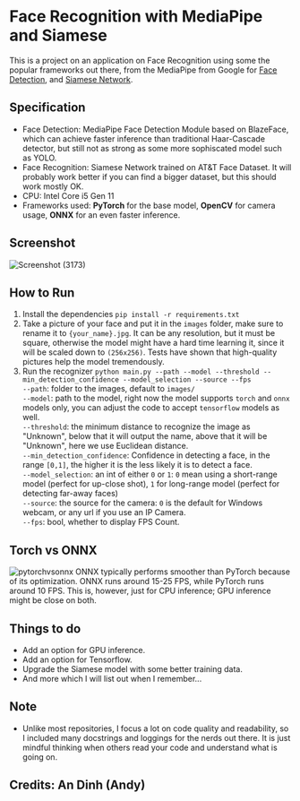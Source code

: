 # Face Recognition with MediaPipe and Siamese
This is a project on an application on Face Recognition using some the popular frameworks out there, from the MediaPipe from Google for [Face Detection](https://developers.google.com/mediapipe/solutions/vision/face_detector), and [Siamese Network](https://www.google.com/url?sa=t&rct=j&q=&esrc=s&source=web&cd=&cad=rja&uact=8&ved=2ahUKEwi5odWl9u2AAxVzmlYBHUPVDzwQFnoECA0QAQ&url=https%3A%2F%2Fwww.cs.cmu.edu%2F~rsalakhu%2Fpapers%2Foneshot1.pdf&usg=AOvVaw0gKET0McCdIoco9UX2KcsE&opi=89978449).
## Specification
- Face Detection: MediaPipe Face Detection Module based on BlazeFace, which can achieve faster inference than traditional Haar-Cascade detector, but still not as strong as some more sophiscated model such as YOLO.
- Face Recognition: Siamese Network trained on AT&T Face Dataset. It will probably work better if you can find a bigger dataset, but this should work mostly OK.
- CPU: Intel Core i5 Gen 11
- Frameworks used: **PyTorch** for the base model, **OpenCV** for camera usage, **ONNX** for an even faster inference.
## Screenshot
![Screenshot (3173)](https://github.com/andythetechnerd03/Face-Recognition-with-MediaPipe-and-Siamese/assets/101492362/8fa6c291-1c75-43d0-b165-34d1cb98180e)

## How to Run
1. Install the dependencies
   ```pip install -r requirements.txt```
2. Take a picture of your face and put it in the `images` folder, make sure to rename it to `{your_name}.jpg`. It can be any resolution, but it must be square, otherwise the model might have a hard time learning it, since it will be scaled down to `(256x256)`. Tests have shown that
high-quality pictures help the model tremendously.
3. Run the recognizer
```python main.py --path --model --threshold --min_detection_confidence --model_selection --source --fps``` </br>
`--path`: folder to the images, default to `images/` </br>
`--model`: path to the model, right now the model supports `torch` and `onnx` models only, you can adjust the code to accept `tensorflow` models as well. </br>
`--threshold`: the minimum distance to recognize the image as "Unknown", below that it will output the name, above that it will be "Unknown", here we use Euclidean distance. </br>
`--min_detection_confidence`: Confidence in detecting a face, in the range `[0,1]`, the higher it is the less likely it is to detect a face. </br>
`--model_selection`: an int of either `0` or `1`: `0` mean using a short-range model (perfect for up-close shot), `1` for long-range model (perfect for detecting far-away faces) </br>
`--source`: the source for the camera: `0` is the default for Windows webcam, or any url if you use an IP Camera. </br>
`--fps`: bool, whether to display FPS Count. </br>
## Torch vs ONNX
![pytorchvsonnx](https://github.com/andythetechnerd03/Face-Recognition-with-MediaPipe-and-Siamese/assets/101492362/090fb5d7-ee57-466c-8238-425bb189da48)
ONNX typically performs smoother than PyTorch because of its optimization. ONNX runs around 15-25 FPS, while PyTorch runs around 10 FPS. This is, however, just for CPU inference; GPU inference might be close on both.
## Things to do
- Add an option for GPU inference.
- Add an option for Tensorflow.
- Upgrade the Siamese model with some better training data.
- And more which I will list out when I remember...
## Note
- Unlike most repositories, I focus a lot on code quality and readability, so I included many docstrings and loggings for the nerds out there. It is just mindful thinking when others read your code and understand what is going on.
## Credits: An Dinh (Andy)

